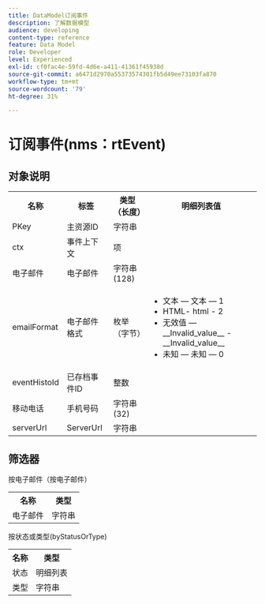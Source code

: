 ```yaml
---
title: DataModel订阅事件
description: 了解数据模型
audience: developing
content-type: reference
feature: Data Model
role: Developer
level: Experienced
exl-id: cf0fac4e-59fd-4d6e-a411-41361f45938d
source-git-commit: a6471d2970a55373574301fb5d49ee73103fa870
workflow-type: tm+mt
source-wordcount: '79'
ht-degree: 31%

---
```


# 订阅事件(nms：rtEvent)

## 对象说明

<table>
    <tr>
        <th>名称</th>
        <th>标签</th>
        <th>类型（长度）</th>
        <th>明细列表值</th>
    </tr>
    <tr>
        <td>PKey</td>
        <td>主资源ID</td>
        <td>字符串 </td>
        <td> </td>
    </tr>
    <tr>
        <td>ctx</td>
        <td>事件上下文</td>
        <td>项 </td>
        <td> </td>
    </tr>
    <tr>
        <td>电子邮件</td>
        <td>电子邮件</td>
        <td>字符串(128)</td>
        <td> </td>
    </tr>
    <tr>
        <td>emailFormat</td>
        <td>电子邮件格式</td>
        <td>枚举（字节） </td>
        <td>
            <ul>
            <li>文本 — 文本 — 1</li>
            <li>HTML- html - 2</li>
            <li>无效值 — __Invalid_value__ - __Invalid_value__</li>
            <li>未知 — 未知 — 0</li>
            </ul>
        </td>
    </tr>
    <tr>
        <td>eventHistoId</td>
        <td>已存档事件ID</td>
        <td>整数 </td>
        <td> </td>
    </tr>
    <tr>
        <td>移动电话</td>
        <td>手机号码</td>
        <td>字符串(32)</td>
        <td> </td>
    </tr>
    <tr>
        <td>serverUrl</td>
        <td>ServerUrl</td>
        <td>字符串 </td>
        <td> </td>
    </tr>
</table>

## 筛选器

按电子邮件（按电子邮件）

<table>
    <tr>
    <th>名称</th>
    <th>类型</th>
    </tr>
    <tr>
    <td>电子邮件</td>
    <td>字符串</td>
    </tr>
</table>

按状态或类型(byStatusOrType)

<table>
        <tr>
        <th>名称</th>
        <th>类型</th>
        </tr>
        <tr>
        <td>状态</td>
        <td>明细列表</td>
        </tr>
        <tr>
        <td>类型</td>
        <td>字符串</td>
        </tr>
    </table>
